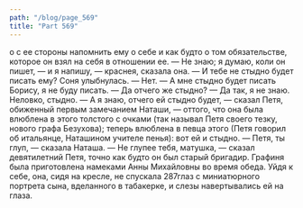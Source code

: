 ```yaml
---
path: "/blog/page_569"
title: "Part 569"
---
```


о с ее стороны напомнить ему о себе и как будто о том обязательстве, которое он взял на себя в отношении ее.
— Не знаю; я думаю, коли он пишет, — и я напишу, — краснея, сказала она.
— И тебе не стыдно будет писать ему?
Соня улыбнулась. — Нет.
— А мне стыдно будет писать Борису, я не буду писать.
— Да отчего же стыдно?
— Да так, я не знаю. Неловко, стыдно.
— А я знаю, отчего ей стыдно будет, — сказал Петя, обиженный первым замечанием Наташи, — оттого, что она была влюблена в этого толстого с очками (так называл Петя своего тезку, нового графа Безухова); теперь влюблена в певца этого (Петя говорил об итальянце, Наташином учителе пенья): вот ей и стыдно.
— Петя, ты глуп, — сказала Наташа.
— Не глупее тебя, матушка, — сказал девятилетний Петя, точно как будто он был старый бригадир.
Графиня была приготовлена намеками Анны Михайловны во время обеда. Уйдя к себе, она, сидя на кресле, не спускала 287глаз с миниатюрного портрета сына, вделанного в табакерке, и слезы навертывались ей на глаза. 
